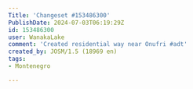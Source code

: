 ```yaml
---
Title: 'Changeset #153486300'
PublishDate: 2024-07-03T06:19:29Z
id: 153486300
user: WanakaLake
comment: 'Created residential way near Onufri #adt'
created_by: JOSM/1.5 (18969 en)
tags:
- Montenegro

---
```

